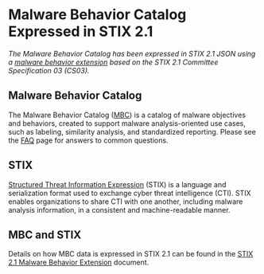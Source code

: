 # Malware Behavior Catalog Expressed in STIX 2.1 #

*The Malware Behavior Catalog has been expressed in STIX 2.1 JSON using a [malware behavior extension](https://github.com/oasis-open/cti-stix-common-objects/tree/main/extension-definition-specifications) based on the STIX 2.1 Committee Specification 03 (CS03).*

## Malware Behavior Catalog ##

The Malware Behavior Catalog ([MBC](https://github.com/MBCProject/mbc-markdown)) is a catalog of malware objectives and behaviors, created to support malware analysis-oriented use cases, such as labeling, similarity analysis, and standardized reporting. Please see the [FAQ](https://github.com/MBCProject/mbc-markdown/blob/main/yfaq/README.md) page for answers to common questions.

## STIX ##

[Structured Threat Information Expression](https://oasis-open.github.io/cti-documentation/) (STIX) is a language and serialization format used to exchange cyber threat intelligence (CTI). STIX enables organizations to share CTI with one another, including malware analysis information, in a consistent and machine-readable manner.

## MBC and STIX ##

Details on how MBC data is expressed in STIX 2.1 can be found in the [STIX 2.1 Malware Behavior Extension](https://github.com/oasis-open/cti-stix-common-objects/tree/main/extension-definition-specifications/malware-behavior) document.
